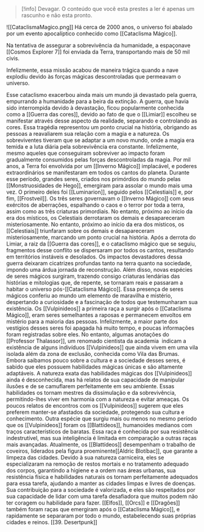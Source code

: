 >[!info] Devagar.
>O conteúdo que você esta prestes a ler é apenas um rascunho e não esta pronto.

![[CataclismaMagico.png]]
Há cerca de 2000 anos, o universo foi abalado por um evento apocalíptico conhecido como [[Cataclisma Mágico]].

Na tentativa de assegurar a sobrevivência da humanidade, a espaçonave [[Cosmos Explorer 7]] foi enviada da Terra, transportando mais de 50 mil civis.

Infelizmente, essa missão acabou de maneira trágica quando a nave explodiu devido às forças mágicas descontroladas que permeavam o universo.

Esse cataclismo exacerbou ainda mais um mundo já devastado pela guerra, empurrando a humanidade para a beira da extinção.
A guerra, que havia sido interrompida devido à devastação, ficou popularmente conhecida como a [[Guerra das cores]], devido ao fato de que o [[Limiar]] escolheu se manifestar através desse aspecto da realidade, separando e controlando as cores.
Essa tragédia representou um ponto crucial na história, obrigando as pessoas a reavaliarem sua relação com a magia e a natureza.
Os sobreviventes tiveram que se adaptar a um novo mundo, onde a magia era temida e a luta diária pela sobrevivência era constante.
Infelizmente, mesmo aqueles que conseguiram sobreviver ao impacto foram gradualmente consumidos pelas forças descontroladas da magia.
Por mil anos, a Terra foi envolvida por um [[Inverno Mágico]] implacável, e poderes extraordinários se manifestaram em todos os cantos do planeta.
Durante esse período, grandes seres, criados nos primórdios do mundo pelas [[Monstruosidades de Hego]], emergiram para assolar o mundo mais uma vez. O primeiro deles foi [[Luminarion]], seguido pelos [[Celestiais]] e, por fim, [[Frostveil]].
Os três seres governavam o [[Inverno Mágico]] com seus exércitos de aberrações, espalhando o caos e o terror por toda a terra, assim como as três criaturas primordiais.
No entanto, próximo ao inicio da era dos místicos, os Celestiais derrotaram os demais e desapareceram misteriosamente.
No entanto, próximo ao início da era dos místicos, os [[Celestiais]] triunfaram sobre os demais e desapareceram misteriosamente, marcando um ponto crucial na história. Após a derrota do Limiar, a raiz da [[Guerra das cores]], e o cataclismo mágico que se seguiu, fragmentos desse conflito se dispersaram por todos os cantos, resultando em territórios instáveis e desolados.
Os impactos devastadores dessa guerra deixaram cicatrizes profundas tanto na terra quanto na sociedade, impondo uma árdua jornada de reconstrução. Além disso, novas espécies de seres mágicos surgiram, trazendo consigo criaturas lendárias das histórias e mitologias que, de repente, se tornaram reais e passaram a habitar o universo pós-[[Cataclisma Mágico]]. Essa presença de seres mágicos conferiu ao mundo um elemento de maravilha e mistério, despertando a curiosidade e a fascinação de todos que testemunharam sua existência.
Os [[Vulpinideos]] a primeira raça a surgir após o [[Cataclisma Mágico]], eram seres semelhantes a raposas e permanecem envoltos em mistério para a maioria das pessoas. Infelizmente, a maior parte dos vestígios desses seres foi apagada há muito tempo, e poucas informações foram registradas sobre eles.
No entanto, algumas anotações do [[Professor Thalassor]], um renomado cientista da academia  indicam a existência de alguns indivíduos [[Vulpinideos]] que ainda vivem em uma vila isolada além da zona de exclusão, conhecida como Vila das Brumas.
Embora saibamos pouco sobre a cultura e a sociedade desses seres, é sabido que eles possuem habilidades mágicas únicas e são altamente adaptáveis.
A natureza exata das habilidades mágicas dos [[Vulpinideos]] ainda é desconhecida, mas há relatos de sua capacidade de manipular ilusões e de se camuflarem perfeitamente em seu ambiente.
Essas habilidades os tornam mestres da dissimulação e da sobrevivência, permitindo-lhes viver em harmonia com a natureza e evitar ameaças.
Os poucos relatos de encontros com os [[Vulpinideos]] sugerem que eles preferem manter-se afastados da sociedade, protegendo sua cultura e conhecimento.
Outra espécie que surgiu mais ou menos no mesmo período que os [[Vulpinideos]] foram os [[Blattídeos]], humanoides medianos com traços característicos de baratas.
Essa raça é conhecida por sua resistência indestrutível, mas sua inteligência é limitada em comparação a outras raças mais avançadas.
Atualmente, os [[Blattídeos]] desempenham o trabalho de coveiros, liderados pela figura proeminente[[Aldric Blotíbac]], que garante a limpeza das cidades.
Devido à sua natureza carniceira, eles se especializaram na remoção de restos mortais e no tratamento adequado dos corpos, garantindo a higiene e a ordem nas áreas urbanas, sua resistência física e habilidades naturais os tornam perfeitamente adequados para essa tarefa, ajudando a manter as cidades limpas e livres de doenças.
Sua contribuição para a sociedade é valorizada, e eles são respeitados por sua capacidade de lidar com uma tarefa desafiadora que muitos podem não ter coragem ou habilidade para fazer.
[[Elfos]], [[Orcs]] e [[Dragões]] também foram raças que emergiram após o [[Cataclisma Mágico]], e rapidamente se separaram por todo o mundo, estabelecendo suas próprias cidades e reinos.
[[39. Desertpunk]]